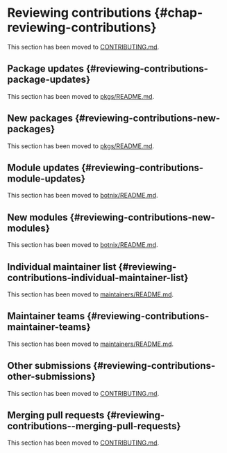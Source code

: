 # Reviewing contributions {#chap-reviewing-contributions}

This section has been moved to [CONTRIBUTING.md](https://github.com/nervosys/Botnix/blob/master/CONTRIBUTING.md).

## Package updates {#reviewing-contributions-package-updates}

This section has been moved to [pkgs/README.md](https://github.com/nervosys/Botnix/blob/master/pkgs/README.md).

## New packages {#reviewing-contributions-new-packages}

This section has been moved to [pkgs/README.md](https://github.com/nervosys/Botnix/blob/master/pkgs/README.md).

## Module updates {#reviewing-contributions-module-updates}

This section has been moved to [botnix/README.md](https://github.com/nervosys/Botnix/blob/master/botnix/README.md).

## New modules {#reviewing-contributions-new-modules}

This section has been moved to [botnix/README.md](https://github.com/nervosys/Botnix/blob/master/botnix/README.md).

## Individual maintainer list {#reviewing-contributions-individual-maintainer-list}

This section has been moved to [maintainers/README.md](https://github.com/nervosys/Botnix/blob/master/maintainers/README.md).

## Maintainer teams {#reviewing-contributions-maintainer-teams}

This section has been moved to [maintainers/README.md](https://github.com/nervosys/Botnix/blob/master/maintainers/README.md).

## Other submissions {#reviewing-contributions-other-submissions}

This section has been moved to [CONTRIBUTING.md](https://github.com/nervosys/Botnix/blob/master/CONTRIBUTING.md).

## Merging pull requests {#reviewing-contributions--merging-pull-requests}

This section has been moved to [CONTRIBUTING.md](https://github.com/nervosys/Botnix/blob/master/CONTRIBUTING.md).
